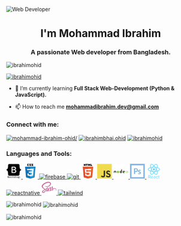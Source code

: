 ![Web Developer](https://img.freepik.com/free-vector/digital-coding-background-with-numbers-zero-one_1017-30363.jpg?w=826&t=st=1693583498~exp=1693584098~hmac=8a160870304da4690e673ab9f5e0c1c56672bf6cafe1ad2c2dea9f31828b75c9)

<h1 align="center">I'm Mohammad Ibrahim</h1>
<h3 align="center">A passionate Web developer from Bangladesh.</h3>

<p align="left"> <img src="https://komarev.com/ghpvc/?username=ibrahimohid&label=Profile%20views&color=0e75b6&style=flat" alt="ibrahimohid" /> </p>

<p align="left"> <a href="https://github.com/ryo-ma/github-profile-trophy"><img src="https://github-profile-trophy.vercel.app/?username=ibrahimohid" alt="ibrahimohid" /></a> </p>

- 🌱 I’m currently learning **Full Stack Web-Development (Python & JavaScript).**

- 📫 How to reach me **mohammadibrahim.dev@gmail.com**

<h3 align="left">Connect with me:</h3>
<p align="left">
<a href="https://linkedin.com/in/mohammad-ibrahim-ohid/" target="blank"><img align="center" src="https://raw.githubusercontent.com/rahuldkjain/github-profile-readme-generator/master/src/images/icons/Social/linked-in-alt.svg" alt="mohammad-ibrahim-ohid/" height="30" width="40" /></a>
<a href="https://fb.com/ibrahimbhai.ohid" target="blank"><img align="center" src="https://raw.githubusercontent.com/rahuldkjain/github-profile-readme-generator/master/src/images/icons/Social/facebook.svg" alt="ibrahimbhai.ohid" height="30" width="40" /></a>
<a href="https://www.youtube.com/c/ibrahimohid" target="blank"><img align="center" src="https://raw.githubusercontent.com/rahuldkjain/github-profile-readme-generator/master/src/images/icons/Social/youtube.svg" alt="ibrahimohid" height="30" width="40" /></a>
</p>

<h3 align="left">Languages and Tools:</h3>
<p align="left"> <a href="https://getbootstrap.com" target="_blank" rel="noreferrer"> <img src="https://raw.githubusercontent.com/devicons/devicon/master/icons/bootstrap/bootstrap-plain-wordmark.svg" alt="bootstrap" width="40" height="40"/> </a> <a href="https://www.w3schools.com/css/" target="_blank" rel="noreferrer"> <img src="https://raw.githubusercontent.com/devicons/devicon/master/icons/css3/css3-original-wordmark.svg" alt="css3" width="40" height="40"/> </a> <a href="https://firebase.google.com/" target="_blank" rel="noreferrer"> <img src="https://www.vectorlogo.zone/logos/firebase/firebase-icon.svg" alt="firebase" width="40" height="40"/> </a> <a href="https://git-scm.com/" target="_blank" rel="noreferrer"> <img src="https://www.vectorlogo.zone/logos/git-scm/git-scm-icon.svg" alt="git" width="40" height="40"/> </a> <a href="https://www.w3.org/html/" target="_blank" rel="noreferrer"> <img src="https://raw.githubusercontent.com/devicons/devicon/master/icons/html5/html5-original-wordmark.svg" alt="html5" width="40" height="40"/> </a> <a href="https://developer.mozilla.org/en-US/docs/Web/JavaScript" target="_blank" rel="noreferrer"> <img src="https://raw.githubusercontent.com/devicons/devicon/master/icons/javascript/javascript-original.svg" alt="javascript" width="40" height="40"/> </a> <a href="https://nodejs.org" target="_blank" rel="noreferrer"> <img src="https://raw.githubusercontent.com/devicons/devicon/master/icons/nodejs/nodejs-original-wordmark.svg" alt="nodejs" width="40" height="40"/> </a> <a href="https://www.photoshop.com/en" target="_blank" rel="noreferrer"> <img src="https://raw.githubusercontent.com/devicons/devicon/master/icons/photoshop/photoshop-line.svg" alt="photoshop" width="40" height="40"/> </a> <a href="https://reactjs.org/" target="_blank" rel="noreferrer"> <img src="https://raw.githubusercontent.com/devicons/devicon/master/icons/react/react-original-wordmark.svg" alt="react" width="40" height="40"/> </a> <a href="https://reactnative.dev/" target="_blank" rel="noreferrer"> <img src="https://reactnative.dev/img/header_logo.svg" alt="reactnative" width="40" height="40"/> </a> <a href="https://sass-lang.com" target="_blank" rel="noreferrer"> <img src="https://raw.githubusercontent.com/devicons/devicon/master/icons/sass/sass-original.svg" alt="sass" width="40" height="40"/> </a> <a href="https://tailwindcss.com/" target="_blank" rel="noreferrer"> <img src="https://www.vectorlogo.zone/logos/tailwindcss/tailwindcss-icon.svg" alt="tailwind" width="40" height="40"/> </a> </p>

<p><img align="left" src="https://github-readme-stats.vercel.app/api/top-langs?username=ibrahimohid&show_icons=true&locale=en&layout=compact" alt="ibrahimohid" /></p>

<p>&nbsp;<img align="center" src="https://github-readme-stats.vercel.app/api?username=ibrahimohid&show_icons=true&locale=en" alt="ibrahimohid" /></p>

<p><img align="center" src="https://github-readme-streak-stats.herokuapp.com/?user=ibrahimohid&" alt="ibrahimohid" /></p>


